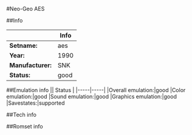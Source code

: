 #Neo-Geo AES

##Info

||Info|
|-----|-----|
|**Setname:**|aes
|**Year:**|1990
|**Manufacturer:**|SNK
|**Status:**|good

##Emulation info
|| Status |
|-----|-----|
|Overall emulation:|good
|Color emulation:|good
|Sound emulation:|good
|Graphics emulation:|good
|Savestates:|supported

##Tech info

##Romset info

<!--- START OF EDITED COMMENT DO NOT TOUCH TEXT ABOVE-->
